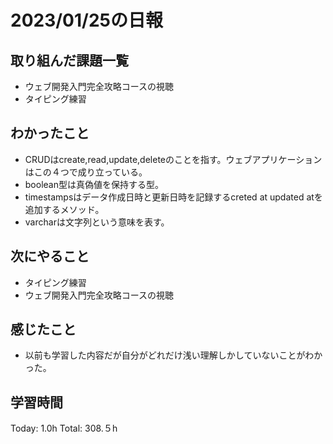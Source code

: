 # 2023/01/25の日報
## 取り組んだ課題一覧
* ウェブ開発入門完全攻略コースの視聴
* タイピング練習
## わかったこと
*  CRUDはcreate,read,update,deleteのことを指す。ウェブアプリケーションはこの４つで成り立っている。
*  boolean型は真偽値を保持する型。
*  timestampsはデータ作成日時と更新日時を記録するcreted at updated atを追加するメソッド。
*  varcharは文字列という意味を表す。
## 次にやること
* タイピング練習
* ウェブ開発入門完全攻略コースの視聴
## 感じたこと
* 以前も学習した内容だが自分がどれだけ浅い理解しかしていないことがわかった。
## 学習時間
Today: 1.0h
Total: 308.５h

